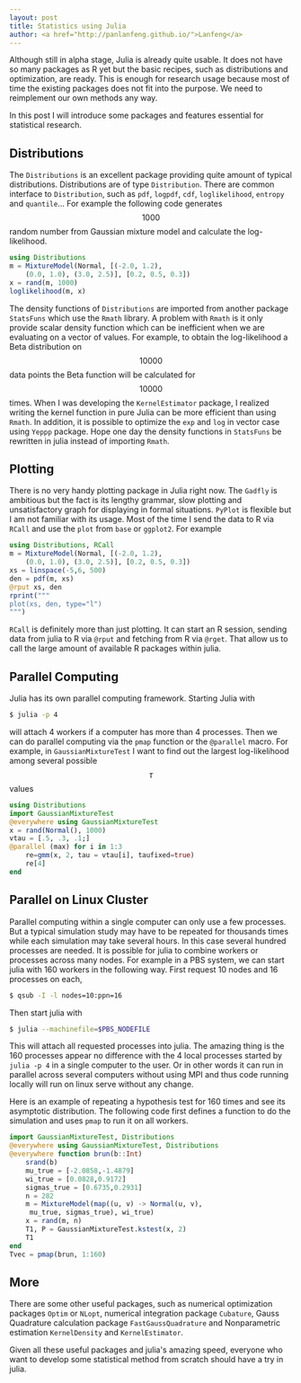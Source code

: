 ```yaml
---
layout: post
title: Statistics using Julia
author: <a href="http://panlanfeng.github.io/">Lanfeng</a>
---
```


Although still in alpha stage, Julia is already quite usable. It does not have so many packages as R yet but the basic recipes, such as distributions and optimization, are ready. This is enough for research usage because most of time the existing packages does not fit into the purpose. We need to reimplement our own methods any way.

In this post I will introduce some packages and features essential for statistical research.

## Distributions

The `Distributions` is an excellent package providing quite amount of typical distributions. Distributions are of type `Distribution`. There are common interface to `Distribution`, such as `pdf`, `logpdf`, `cdf`, `loglikelihood`, `entropy` and `quantile`... For example the following code generates $$1000$$ random number from Gaussian mixture model and calculate the log-likelihood.

~~~ julia
using Distributions
m = MixtureModel(Normal, [(-2.0, 1.2),
    (0.0, 1.0), (3.0, 2.5)], [0.2, 0.5, 0.3])
x = rand(m, 1000)
loglikelihood(m, x)
~~~

The density functions of `Distributions` are imported from another package `StatsFuns` which use the `Rmath` library. A problem with `Rmath` is it only provide scalar density function which can be inefficient when we are evaluating on a vector of values. For example, to obtain the log-likelihood a Beta distribution on $$10000$$ data points the Beta function will be calculated for $$10000$$ times. When I was developing the `KernelEstimator` package, I realized writing the kernel function in pure Julia can be more efficient than using `Rmath`. In addition, it is possible to optimize the `exp` and `log` in vector case using `Yeppp` package. Hope one day the density functions in `StatsFuns` be rewritten in julia instead of importing `Rmath`.



## Plotting

There is no very handy plotting package in Julia right now. The `Gadfly` is ambitious but the fact is its lengthy grammar, slow plotting and unsatisfactory graph for displaying in formal situations. `PyPlot` is flexible but I am not familiar with its usage. Most of the time I send the data to R via `RCall` and use the `plot` from `base` or `ggplot2`. For example

~~~ julia
using Distributions, RCall
m = MixtureModel(Normal, [(-2.0, 1.2),
    (0.0, 1.0), (3.0, 2.5)], [0.2, 0.5, 0.3])
xs = linspace(-5,6, 500)
den = pdf(m, xs)
@rput xs, den
rprint("""
plot(xs, den, type="l")
""")
~~~

`RCall` is definitely more than just plotting. It can start an R session, sending data from julia to R via `@rput` and fetching from R via `@rget`. That allow us to call the large amount of available R packages within julia.

## Parallel Computing

 Julia has its own parallel computing framework. Starting Julia with

~~~~~ bash
$ julia -p 4
~~~~~

 will attach 4 workers if a computer has more than 4 processes. Then we can do parallel computing via the `pmap` function or the `@parallel` macro. For example, in `GaussianMixtureTest` I want to find out the largest log-likelihood among several possible $$\tau$$ values

~~~~~ julia
using Distributions
import GaussianMixtureTest
@everywhere using GaussianMixtureTest
x = rand(Normal(), 1000)
vtau = [.5, .3, .1;]
@parallel (max) for i in 1:3
    re=gmm(x, 2, tau = vtau[i], taufixed=true)
    re[4]
end
~~~~~

## Parallel on Linux Cluster

 Parallel computing within a single computer can only use a few processes. But a typical simulation study may have to be repeated for thousands times while each simulation may take several hours. In this case several hundred processes are needed. It is possible for julia to combine workers or processes across many nodes. For example in a PBS system, we can start julia with 160 workers in the following way. First request 10 nodes and 16 processes on each,

~~~~~ bash
$ qsub -I -l nodes=10:ppn=16
~~~~~

 Then start julia with

~~~ bash
$ julia --machinefile=$PBS_NODEFILE
~~~

 This will attach all requested processes into julia. The amazing thing is the 160 processes appear no difference with the 4 local processes started by `julia -p 4` in a single computer to the user. Or in other words it can run in parallel across several computers without using MPI and thus code running locally will run on linux serve without any change.

 Here is an example of repeating a hypothesis test for 160 times and see its asymptotic distribution. The following code first defines a function to do the simulation and uses `pmap` to run it on all workers.

~~~ julia
import GaussianMixtureTest, Distributions
@everywhere using GaussianMixtureTest, Distributions
@everywhere function brun(b::Int)
    srand(b)
    mu_true = [-2.0858,-1.4879]
    wi_true = [0.0828,0.9172]
    sigmas_true = [0.6735,0.2931]
    n = 282
    m = MixtureModel(map((u, v) -> Normal(u, v),
     mu_true, sigmas_true), wi_true)
    x = rand(m, n)
    T1, P = GaussianMixtureTest.kstest(x, 2)
    T1
end
Tvec = pmap(brun, 1:160)
~~~~~

## More

There are some other useful packages, such as numerical optimization packages `Optim` or `NLopt`, numerical integration package `Cubature`, Gauss Quadrature calculation package `FastGaussQuadrature` and Nonparametric estimation `KernelDensity` and `KernelEstimator`.

Given all these useful packages and julia's amazing speed, everyone who want to develop some statistical method from scratch should have a try in julia.

